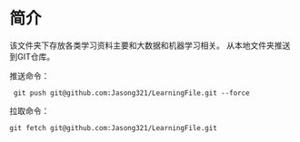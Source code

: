 # 简介
该文件夹下存放各类学习资料主要和大数据和机器学习相关。
从本地文件夹推送到GIT仓库。

推送命令：
```
 git push git@github.com:Jasong321/LearningFile.git --force
```

拉取命令：
```
git fetch git@github.com:Jasong321/LearningFile.git
```
